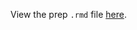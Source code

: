 View the prep `.rmd` file [here](https://github.com/OHI-Science/bhi-prep/blob/draft/baltic2019/TR/tr_prep.rmd).
